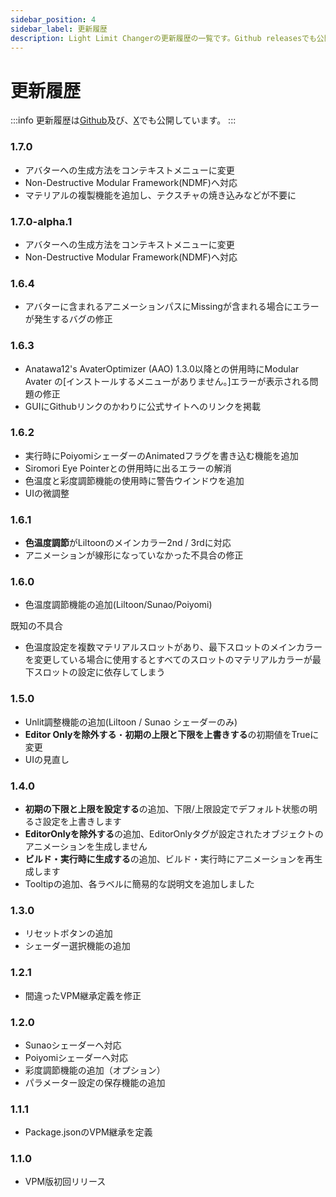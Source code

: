 ```yaml
---
sidebar_position: 4
sidebar_label: 更新履歴
description: Light Limit Changerの更新履歴の一覧です。Github releasesでも公開しています
---
```


# 更新履歴

:::info
更新履歴は[Github](https://github.com/Azukimochi/LightLimitChangerForMA/releases)及び、[X](https://twitter.com/search?q=from%3Aazukimochi25%20%23LightLimitChanger&src=typed_query&f=live)でも公開しています。
:::
### 1.7.0
- アバターへの生成方法をコンテキストメニューに変更
- Non-Destructive Modular Framework(NDMF)へ対応
- マテリアルの複製機能を追加し、テクスチャの焼き込みなどが不要に


### 1.7.0-alpha.1
- アバターへの生成方法をコンテキストメニューに変更
- Non-Destructive Modular Framework(NDMF)へ対応

### 1.6.4
- アバターに含まれるアニメーションパスにMissingが含まれる場合にエラーが発生するバグの修正

### 1.6.3
- Anatawa12's AvaterOptimizer (AAO) 1.3.0以降との併用時にModular Avater の[インストールするメニューがありません。]エラーが表示される問題の修正
- GUIにGithubリンクのかわりに公式サイトへのリンクを掲載

### 1.6.2
- 実行時にPoiyomiシェーダーのAnimatedフラグを書き込む機能を追加
- Siromori Eye Pointerとの併用時に出るエラーの解消
- 色温度と彩度調節機能の使用時に警告ウインドウを追加
- UIの微調整


### 1.6.1
- **色温度調節**がLiltoonのメインカラー2nd / 3rdに対応
- アニメーションが線形になっていなかった不具合の修正

### 1.6.0
- 色温度調節機能の追加(Liltoon/Sunao/Poiyomi)

既知の不具合
- 色温度設定を複数マテリアルスロットがあり、最下スロットのメインカラーを変更している場合に使用するとすべてのスロットのマテリアルカラーが最下スロットの設定に依存してしまう

### 1.5.0
- Unlit調整機能の追加(Liltoon / Sunao シェーダーのみ)
- **Editor Onlyを除外する**・**初期の上限と下限を上書きする**の初期値をTrueに変更
- UIの見直し

### 1.4.0
- **初期の下限と上限を設定する**の追加、下限/上限設定でデフォルト状態の明るさ設定を上書きします
- **EditorOnlyを除外する**の追加、EditorOnlyタグが設定されたオブジェクトのアニメーションを生成しません
- **ビルド・実行時に生成する**の追加、ビルド・実行時にアニメーションを再生成します
- Tooltipの追加、各ラベルに簡易的な説明文を追加しました

### 1.3.0
- リセットボタンの追加
- シェーダー選択機能の追加

### 1.2.1
- 間違ったVPM継承定義を修正

### 1.2.0
- Sunaoシェーダーへ対応
- Poiyomiシェーダーへ対応
- 彩度調節機能の追加（オプション）
- パラメーター設定の保存機能の追加

### 1.1.1
- Package.jsonのVPM継承を定義

### 1.1.0
- VPM版初回リリース